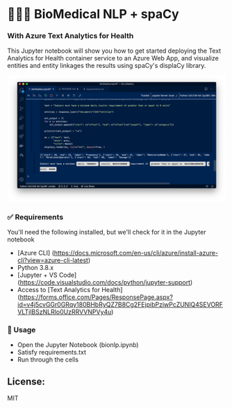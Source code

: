 # 👩🏽‍⚕️ BioMedical NLP + spaCy
### With Azure Text Analytics for Health

This Jupyter notebook will show you how to get started deploying the Text Analytics for Health container service to an Azure Web App, and visualize entities and entity linkages the results using spaCy's displaCy library.

![screenshot](screenshot.png)

### ✅ Requirements
You'll need the following installed, but we'll check for it in the Jupyter notebook


- [Azure CLI] (https://docs.microsoft.com/en-us/cli/azure/install-azure-cli?view=azure-cli-latest)
- Python 3.8.x 
- [Jupyter + VS Code] (https://code.visualstudio.com/docs/python/jupyter-support)
- Access to [Text Analytics for Health] (https://forms.office.com/Pages/ResponsePage.aspx?id=v4j5cvGGr0GRqy180BHbRyQZ7B8Cg2FEjpibPziwPcZUNlQ4SEVORFVLTjlBSzNLRlo0UzRRVVNPVy4u)

### 🎯 Usage 

- Open the Jupyter Notebook (bionlp.ipynb)
- Satisfy requirements.txt 
- Run through the cells

## License:

MIT